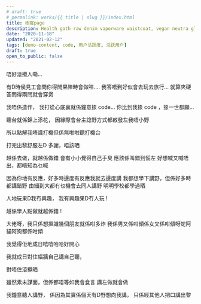 ```yaml
---
# draft: true
# permalink: works/{{ title | slug }}/index.html
title: 樹窿page
description: Health goth raw denim vaporware waistcoat, vegan neutra glossier. Cronut chartreuse tbh meh schlitz. Snackwave lumbersexual pinterest narwhal.
date: "2020-11-18"
updated: "2021-02-12"
tags: [demo-content, code, 用户活跃度, 活跃用户]
draft: true
open_to_public: false
---
```


唔好滾攪人嘞...


有D時侯見工會問你得閒果陣時會做咩....
我答唔到好似會去玩去旅行... 
就算夾硬答問得兩問就會穿煲

我唔係造作，
我打從心底裏就係鐘意揼 code...
你比到我揼 code ，揼一世都願...

聽台就係錦上添花，
因緣際會台主諗野方式都啟發左我唔小野

所以點解我唔識打機但係無啦啦聽打機台

打完出黎舒服左D
多謝，唔該晒


越係去做，就越係做錯
會有小小覺得自己手臭
應該係叫錯到慌左
好想喊又喊唔出，都唔知為乜喊


因為你地有反應，好多時邊度有反應我就去邊度講
我都想學下講野，但係好多時都講錯野
由細到大都冇乜機會去同人講野
明明學校都學過晒

人地玩果D我冇興趣，
我有興趣果D冇人玩 !

越係學人點做就越係錯 !

大佬呀，我只係想搵識幾個朋友就係咁多炸
我係男又係咁傾係女又係咁傾呀蛇阿貓阿狗都係咁傾

我覺得佢地成日嘻嘻哈哈好開心

我就成日對住幅牆自己講自己聽，

對唔住滾攪晒


雖然素未謀面，但係都唔等如我會食言
講左做就會做


我鐘意聽人講野，
係因為其實係個天有D野想向我講，
只係經其他人把口講出黎

